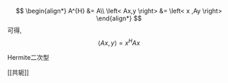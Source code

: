 $$
\begin{align*}
A^{H} &=  A\\
\left< Ax,y \right> &= \left< x ,Ay \right> 
\end{align*}
$$
可得,
$$
\left< Ax,y \right> = x^{H}Ax
$$


Hermite二次型

[[共轭]]
